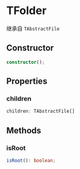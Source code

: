 <!--
 * @Author: haifeng.lu haifeng.lu@ly.com
 * @Date: 2022-08-23 11:37:51
 * @LastEditors: haifeng.lu
 * @LastEditTime: 2022-11-22 10:32:47
 * @Description: 
-->
# TFolder

继承自 `TAbstractFile`

## Constructor

```ts
constructor();
```

## Properties

### children

```ts
children: TAbstractFile[]
```

## Methods

### isRoot

```ts
isRoot(): boolean;
```
